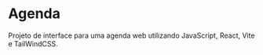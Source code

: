 # Agenda

Projeto de interface para uma agenda web utilizando JavaScript, React, Vite e TailWindCSS.
